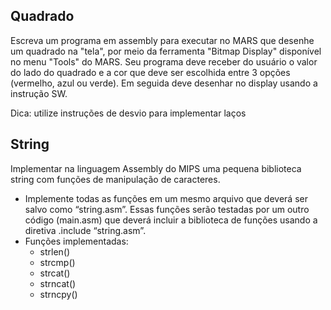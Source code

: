 ## Quadrado
Escreva um programa em assembly para executar no MARS que desenhe um quadrado na "tela", por meio da ferramenta "Bitmap Display" disponível no menu "Tools" do MARS. Seu programa deve receber do usuário o valor do lado do quadrado e a cor que deve ser escolhida entre 3 opções (vermelho, azul ou verde). Em seguida deve desenhar no display usando a instrução SW.

Dica: utilize instruções de desvio para implementar laços

## String
Implementar na linguagem Assembly do MIPS uma pequena biblioteca string com funções de manipulação de caracteres. 
- Implemente todas as funções em um mesmo arquivo que deverá ser salvo como “string.asm”. Essas funções serão testadas por um outro código (main.asm) que deverá incluir a biblioteca de funções usando a diretiva .include “string.asm”.
- Funções implementadas: 
    - strlen()
    - strcmp()
    - strcat()
    - strncat()
    - strncpy()
